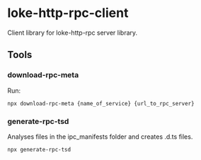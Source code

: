 # loke-http-rpc-client

Client library for loke-http-rpc server library.

## Tools

### download-rpc-meta

Run:

```
npx download-rpc-meta {name_of_service} {url_to_rpc_server}
```

### generate-rpc-tsd

Analyses files in the ipc_manifests folder and creates .d.ts files.

```
npx generate-rpc-tsd
```
